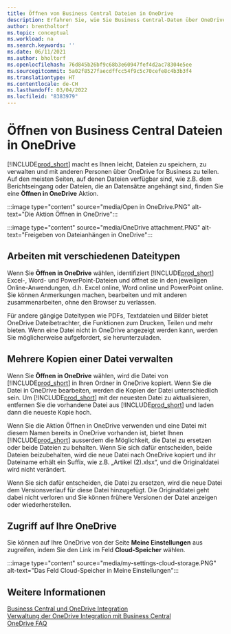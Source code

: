 ```yaml
---
title: Öffnen von Business Central Dateien in OneDrive
description: Erfahren Sie, wie Sie Business Central-Daten über OneDrive for Business freigeben können.
author: brentholtorf
ms.topic: conceptual
ms.workload: na
ms.search.keywords: ''
ms.date: 06/11/2021
ms.author: bholtorf
ms.openlocfilehash: 76d845b26bf9c68b3e60947fef4d2ac78304e5ee
ms.sourcegitcommit: 5a02f8527faecdffcc54f9c5c70cefe8c4b3b3f4
ms.translationtype: HT
ms.contentlocale: de-CH
ms.lasthandoff: 03/04/2022
ms.locfileid: "8383979"
---
```

# <a name="opening-business-central-files-in-onedrive"></a>Öffnen von Business Central Dateien in OneDrive
[!INCLUDE[prod_short](includes/prod_short.md)] macht es Ihnen leicht, Dateien zu speichern, zu verwalten und mit anderen Personen über OneDrive for Business zu teilen. Auf den meisten Seiten, auf denen Dateien verfügbar sind, wie z.B. dem Berichtseingang oder Dateien, die an Datensätze angehängt sind, finden Sie eine **Öffnen in OneDrive** Aktion.

:::image type="content" source="media/Open in OneDrive.PNG" alt-text="Die Aktion Öffnen in OneDrive":::

 
:::image type="content" source="media/OneDrive attachment.PNG" alt-text="Freigeben von Dateianhängen in OneDrive":::

## <a name="working-with-different-types-of-files"></a>Arbeiten mit verschiedenen Dateitypen
Wenn Sie **Öffnen in OneDrive** wählen, identifiziert [!INCLUDE[prod_short](includes/prod_short.md)] Excel-, Word- und PowerPoint-Dateien und öffnet sie in den jeweiligen Online-Anwendungen, d.h. Excel online, Word online und PowerPoint online. Sie können Anmerkungen machen, bearbeiten und mit anderen zusammenarbeiten, ohne den Browser zu verlassen. 

Für andere gängige Dateitypen wie PDFs, Textdateien und Bilder bietet OneDrive Dateibetrachter, die Funktionen zum Drucken, Teilen und mehr bieten. Wenn eine Datei nicht in OneDrive angezeigt werden kann, werden Sie möglicherweise aufgefordert, sie herunterzuladen. 

## <a name="managing-multiple-copies-of-a-file"></a>Mehrere Kopien einer Datei verwalten
Wenn Sie **Öffnen in OneDrive** wählen, wird die Datei von [!INCLUDE[prod_short](includes/prod_short.md)] in Ihren Ordner in OneDrive kopiert. Wenn Sie die Datei in OneDrive bearbeiten, werden die Kopien der Datei unterschiedlich sein. Um [!INCLUDE[prod_short](includes/prod_short.md)] mit der neuesten Datei zu aktualisieren, entfernen Sie die vorhandene Datei aus [!INCLUDE[prod_short](includes/prod_short.md)] und laden dann die neueste Kopie hoch.

Wenn Sie die Aktion Öffnen in OneDrive verwenden und eine Datei mit diesem Namen bereits in OneDrive vorhanden ist, bietet Ihnen [!INCLUDE[prod_short](includes/prod_short.md)] ausserdem die Möglichkeit, die Datei zu ersetzen oder beide Dateien zu behalten. Wenn Sie sich dafür entscheiden, beide Dateien beizubehalten, wird die neue Datei nach OneDrive kopiert und ihr Dateiname erhält ein Suffix, wie z.B. „Artikel (2).xlsx“, und die Originaldatei wird nicht verändert. 

Wenn Sie sich dafür entscheiden, die Datei zu ersetzen, wird die neue Datei dem Versionsverlauf für diese Datei hinzugefügt. Die Originaldatei geht dabei nicht verloren und Sie können frühere Versionen der Datei anzeigen oder wiederherstellen. 

## <a name="accessing-your-onedrive"></a>Zugriff auf Ihre OneDrive
Sie können auf Ihre OneDrive von der Seite **Meine Einstellungen** aus zugreifen, indem Sie den Link im Feld **Cloud-Speicher** wählen.

:::image type="content" source="media/my-settings-cloud-storage.PNG" alt-text="Das Feld Cloud-Speicher in Meine Einstellungen":::

<!--## Extending the Connection to OneDrive
You can create an extension and connect it to... For more information, see...-->

## <a name="see-also"></a>Weitere Informationen
[Business Central und OneDrive Integration](across-onedrive-overview.md)  
[Verwaltung der OneDrive Integration mit Business Central](admin-onedrive-integration.md)  
[OneDrive FAQ](admin-onedrive-faq.md)